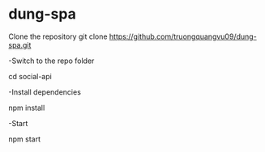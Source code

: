 # dung-spa
Clone the repository
git clone https://github.com/truongquangvu09/dung-spa.git

-Switch to the repo folder

cd social-api

-Install dependencies

npm install

-Start

npm start
